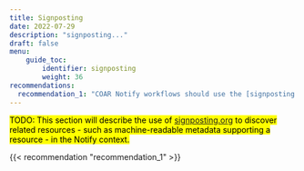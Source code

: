 ```yaml
---
title: Signposting
date: 2022-07-29
description: "signposting..."
draft: false
menu:
    guide_toc:
        identifier: signposting
        weight: 36
recommendations:
  recommendation_1: "COAR Notify workflows should use the [signposting.org](https://signposting.org) protocol to discover related resources."
---
```


<mark>TODO: This section will describe the use of [signposting.org](https://signposting.org) to discover related resources - such as machine-readable metadata supporting a resource - in the Notify context.</mark>

{{< recommendation "recommendation_1" >}}